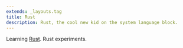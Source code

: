 ```yaml
---
extends: _layouts.tag
title: Rust
description: Rust, the cool new kid on the system language block.
---
```


Learning [Rust](https://www.rust-lang.org/). Rust experiments.

